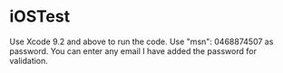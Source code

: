 # iOSTest
Use Xcode 9.2 and above to run the code.
Use "msn": 0468874507 as password.
You can enter any email
I have added the password for validation.


